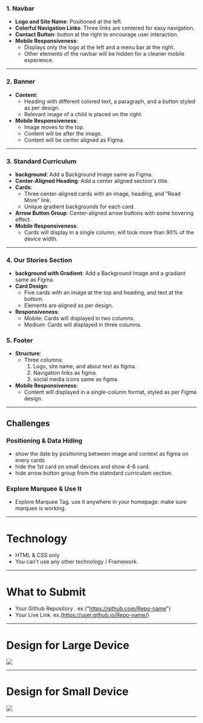 

### 1. Navbar

- **Logo and Site Name**: Positioned at the left.
- **Colorful Navigation Links**: Three links are centered for easy navigation.
- **Contact Button**: button at the right to encourage user interaction.
- **Mobile Responsiveness**:
  - Displays only the logo at the left and a menu bar at the right.
  - Other elements of the navbar will be hidden for a cleaner mobile experience.

---

### 2. Banner

- **Content**:
  - Heading with different colored text, a paragraph, and a button styled as per design.
  - Relevant image of a child is placed on the right.
- **Mobile Responsiveness**:
  - Image moves to the top.
  - Content will be after the image.
  - Content will be center aligned as Figma.

---

### 3. Standard Curriculum

- **background**: Add a Background Image same as Figma.
- **Center-Aligned Heading**: Add a center aligned section's title.
- **Cards**:
  - Three center-aligned cards with an image, heading, and "Read More" link.
  - Unique gradient backgrounds for each card.
- **Arrow Button Group**: Center-aligned arrow buttons with some hovering effect.
- **Mobile Responsiveness**:
  - Cards will display in a single column, will took more than 90% of the device width.

---

### 4. Our Stories Section

- **background with Gradient**: Add a Background Image and a gradiant same as Figma.
- **Card Design**:
  - Five cards with an image at the top and heading, and text at the bottom.
  - Elements are aligned as per design.
- **Responsiveness**:
  - Mobile: Cards will displayed in two columns.
  - Medium: Cards will displayed in three columns.

### 5. Footer

- **Structure**:
  - Three columns:
    1. Logo, site name, and about text as figma.
    2. Navigation links as figma.
    3. social media icons same as figma.
- **Mobile Responsiveness**:
  - Content will displayed in a single-column format, styled as per Figma design.

---

## Challenges

### Positioning & Data Hiding

- show the date by positioning between image and context as figma on every cards
- hide the 1st  card on  small devices and show 4-6 card.
- hide arrow button group  from the statndard curriculam section.

### Explore Marquee & Use It
- Explore Marquee Tag. use it anywhere in your homepage. make sure marquee is working.
---

# Technology

- HTML & CSS only
- You can't use any other technology / Framework.

---

# What to Submit

- Your Github Repository . ex.("https://github.com/Repo-name")
- Your Live Link. ex.(https://user.github.io/Repo-name/)

---

# Design for Large Device

<img src="https://i.ibb.co.com/jzJXbtw/Desktop.png"/>

---

# Design for Small Device

 <img src="https://i.ibb.co.com/XpfS2bb/i-Phone-13-14-1.png"/>

---
